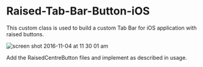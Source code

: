 # Raised-Tab-Bar-Button-iOS
This custom class is used to build a custom Tab Bar for iOS application with raised buttons.

![screen shot 2016-11-04 at 11 30 01 am](https://cloud.githubusercontent.com/assets/19405979/19996313/9f8910e4-a284-11e6-96d4-0f2471c694c5.png)

Add the RaisedCentreButton files and implement as described in usage.
